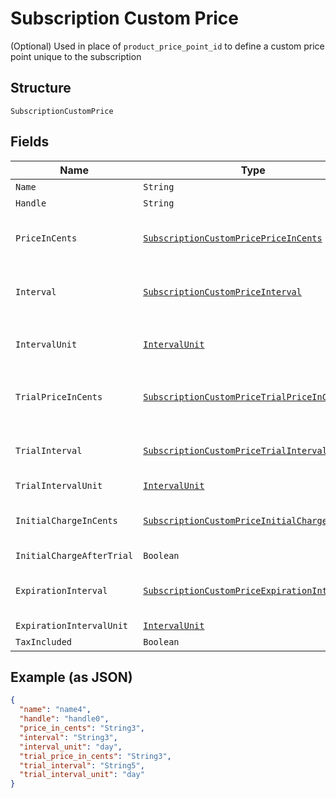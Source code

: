 
# Subscription Custom Price

(Optional) Used in place of `product_price_point_id` to define a custom price point unique to the subscription

## Structure

`SubscriptionCustomPrice`

## Fields

| Name | Type | Tags | Description | Getter | Setter |
|  --- | --- | --- | --- | --- | --- |
| `Name` | `String` | Optional | (Optional) | String getName() | setName(String name) |
| `Handle` | `String` | Optional | (Optional) | String getHandle() | setHandle(String handle) |
| `PriceInCents` | [`SubscriptionCustomPricePriceInCents`](../../doc/models/containers/subscription-custom-price-price-in-cents.md) | Required | This is a container for one-of cases. | SubscriptionCustomPricePriceInCents getPriceInCents() | setPriceInCents(SubscriptionCustomPricePriceInCents priceInCents) |
| `Interval` | [`SubscriptionCustomPriceInterval`](../../doc/models/containers/subscription-custom-price-interval.md) | Required | This is a container for one-of cases. | SubscriptionCustomPriceInterval getInterval() | setInterval(SubscriptionCustomPriceInterval interval) |
| `IntervalUnit` | [`IntervalUnit`](../../doc/models/interval-unit.md) | Required | Required if using `custom_price` attribute. | IntervalUnit getIntervalUnit() | setIntervalUnit(IntervalUnit intervalUnit) |
| `TrialPriceInCents` | [`SubscriptionCustomPriceTrialPriceInCents`](../../doc/models/containers/subscription-custom-price-trial-price-in-cents.md) | Optional | This is a container for one-of cases. | SubscriptionCustomPriceTrialPriceInCents getTrialPriceInCents() | setTrialPriceInCents(SubscriptionCustomPriceTrialPriceInCents trialPriceInCents) |
| `TrialInterval` | [`SubscriptionCustomPriceTrialInterval`](../../doc/models/containers/subscription-custom-price-trial-interval.md) | Optional | This is a container for one-of cases. | SubscriptionCustomPriceTrialInterval getTrialInterval() | setTrialInterval(SubscriptionCustomPriceTrialInterval trialInterval) |
| `TrialIntervalUnit` | [`IntervalUnit`](../../doc/models/interval-unit.md) | Optional | (Optional) | IntervalUnit getTrialIntervalUnit() | setTrialIntervalUnit(IntervalUnit trialIntervalUnit) |
| `InitialChargeInCents` | [`SubscriptionCustomPriceInitialChargeInCents`](../../doc/models/containers/subscription-custom-price-initial-charge-in-cents.md) | Optional | This is a container for one-of cases. | SubscriptionCustomPriceInitialChargeInCents getInitialChargeInCents() | setInitialChargeInCents(SubscriptionCustomPriceInitialChargeInCents initialChargeInCents) |
| `InitialChargeAfterTrial` | `Boolean` | Optional | (Optional) | Boolean getInitialChargeAfterTrial() | setInitialChargeAfterTrial(Boolean initialChargeAfterTrial) |
| `ExpirationInterval` | [`SubscriptionCustomPriceExpirationInterval`](../../doc/models/containers/subscription-custom-price-expiration-interval.md) | Optional | This is a container for one-of cases. | SubscriptionCustomPriceExpirationInterval getExpirationInterval() | setExpirationInterval(SubscriptionCustomPriceExpirationInterval expirationInterval) |
| `ExpirationIntervalUnit` | [`IntervalUnit`](../../doc/models/interval-unit.md) | Optional | (Optional) | IntervalUnit getExpirationIntervalUnit() | setExpirationIntervalUnit(IntervalUnit expirationIntervalUnit) |
| `TaxIncluded` | `Boolean` | Optional | (Optional) | Boolean getTaxIncluded() | setTaxIncluded(Boolean taxIncluded) |

## Example (as JSON)

```json
{
  "name": "name4",
  "handle": "handle0",
  "price_in_cents": "String3",
  "interval": "String3",
  "interval_unit": "day",
  "trial_price_in_cents": "String3",
  "trial_interval": "String5",
  "trial_interval_unit": "day"
}
```

